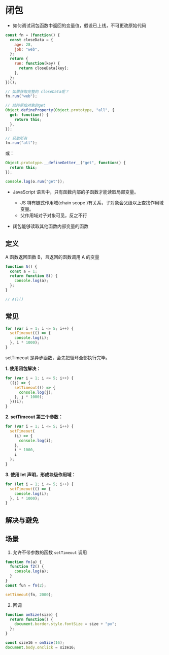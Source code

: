 # 闭包

- 如何调试闭包函数中返回的变量值，假设已上线，不可更改原始代码

```js
const fn = (function() {
  const closeData = {
    age: 28,
    job: "web",
  };
  return {
    run: function(key) {
      return closeData[key];
    },
  };
})();

// 如果获取完整的 closeData呢？
fn.run("web");

// 劫持原始对象的get
Object.defineProperty(Object.prototype, "all", {
  get: function() {
    return this;
  },
});

// 获取所有
fn.run("all");
```

或：

```js
Object.prototype.__defineGetter__("get", function() {
  return this;
});

console.log(o.run("get"));
```

- JavaScript 语言中，只有函数内部的子函数才能读取局部变量。

  - JS 特有链式作用域(chain scope )有关系，子对象会父级以上查找作用域变量。
  - 父作用域对子对象可见，反之不行

- 闭包能够读取其他函数内部变量的函数

## 定义

A 函数返回函数 B，且返回的函数调用 A 的变量

```js
function A() {
  const a = 1;
  return function B() {
    console.log(a);
  };
}

// A()()
```

## 常见

```js
for (var i = 1; i <= 5; i++) {
  setTimeout(() => {
    console.log(i);
  }, i * 1000);
}
```

setTimeout 是异步函数，会先把循环全部执行完毕。

**1. 使用闭包解决：**

```js
for (var i = 1; i <= 5; i++) {
  ((j) => {
    setTimeout(() => {
      console.log(j);
    }, j * 1000);
  })(i);
}
```

**2. setTimeout 第三个参数：**

```js
for (var i = 1; i <= 5; i++) {
  setTimeout(
    (i) => {
      console.log(i);
    },
    i * 1000,
    i
  );
}
```

**3. 使用 let 声明，形成块级作用域：**

```js
for (let i = 1; i <= 5; i++) {
  setTimeout(() => {
    console.log(i);
  }, i * 1000);
}
```

## 解决与避免

## 场景

1. 允许不带参数的函数 `setTimeout` 调用

```js
function fn(a) {
  function f2() {
    console.log(a);
  }
}
const fun = fn(2);

setTimeout(fn, 2000);
```

2. 回调

```js
function onSize(size) {
  return function() {
    document.border.style.fontSize = size + "px";
  };
}

const size16 = onSize(16);
document.body.onclick = size16;
```
